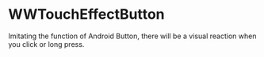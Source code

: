 # WWTouchEffectButton
Imitating the function of Android Button, there will be a visual reaction when you click or long press.
